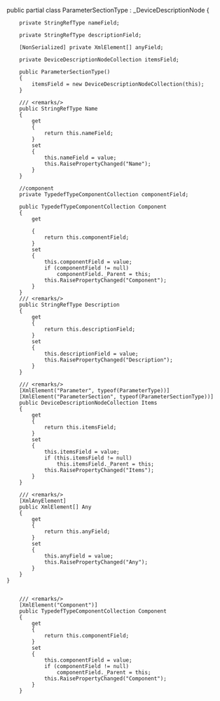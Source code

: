 public partial class ParameterSectionType : _DeviceDescriptionNode
    {

        private StringRefType nameField;

        private StringRefType descriptionField;

        [NonSerialized] private XmlElement[] anyField;

        private DeviceDescriptionNodeCollection itemsField;

        public ParameterSectionType()
        {
            itemsField = new DeviceDescriptionNodeCollection(this);
        }

        /// <remarks/>
        public StringRefType Name
        {
            get
            {
                return this.nameField;
            }
            set
            {
                this.nameField = value;
                this.RaisePropertyChanged("Name");
            }
        }

        //component
        private TypedefTypeComponentCollection componentField;

        public TypedefTypeComponentCollection Component
        {
            get
            
            {
                return this.componentField;
            }
            set
            {
                this.componentField = value;
                if (componentField != null)
                    componentField._Parent = this;
                this.RaisePropertyChanged("Component");
            }
        }
        /// <remarks/>
        public StringRefType Description
        {
            get
            {
                return this.descriptionField;
            }
            set
            {
                this.descriptionField = value;
                this.RaisePropertyChanged("Description");
            }
        }

        /// <remarks/>
        [XmlElement("Parameter", typeof(ParameterType))]
        [XmlElement("ParameterSection", typeof(ParameterSectionType))]
        public DeviceDescriptionNodeCollection Items
        {
            get
            {
                return this.itemsField;
            }
            set
            {
                this.itemsField = value;
                if (this.itemsField != null)
                    this.itemsField._Parent = this;
                this.RaisePropertyChanged("Items");
            }
        }

        /// <remarks/>
        [XmlAnyElement]
        public XmlElement[] Any
        {
            get
            {
                return this.anyField;
            }
            set
            {
                this.anyField = value;
                this.RaisePropertyChanged("Any");
            }
        }
    }


        /// <remarks/>
        [XmlElement("Component")]
        public TypedefTypeComponentCollection Component
        {
            get
            {
                return this.componentField;
            }
            set
            {
                this.componentField = value;
                if (componentField != null)
                    componentField._Parent = this;
                this.RaisePropertyChanged("Component");
            }
        }
